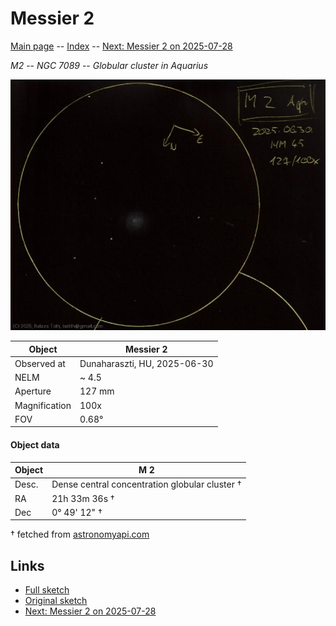 # Messier 2

[Main page](../index.md) -- [Index](../pages/obj_index.md) -- [Next: Messier 2 on 2025-07-28](../obs/m2-2025-07-28.md)

_M2_ -- _NGC 7089_ -- _Globular cluster in Aquarius_  

![Messier 2](../img/m2-20250701.jpg)

Object | Messier 2
-|-
Observed at | Dunaharaszti, HU, 2025-06-30
NELM | ~ 4.5
Aperture | 127 mm
Magnification | 100x
FOV | 0.68°


#### Object data

Object | M 2
-|-
Desc. | Dense central concentration globular cluster †
RA | 21h 33m 36s †
Dec | 0° 49' 12" †

† fetched from [astronomyapi.com](http://astronomyapi.com)

## Links

- [Full sketch](../img/m2-ngc7009-20250701.jpg)
- [Original sketch](../scan/20250701092405_001.jpg)
- [Next: Messier 2 on 2025-07-28](../obs/m2-2025-07-28.md)

